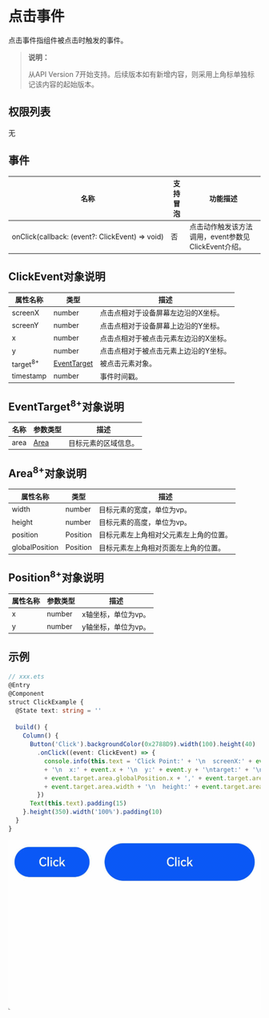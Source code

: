 # 点击事件

点击事件指组件被点击时触发的事件。

>  **说明：**
>
>  从API Version 7开始支持。后续版本如有新增内容，则采用上角标单独标记该内容的起始版本。

## 权限列表

无


## 事件

| 名称                                       | 支持冒泡 | 功能描述                              |
| ---------------------------------------- | ---- | --------------------------------- |
| onClick(callback:&nbsp;(event?:&nbsp;ClickEvent)&nbsp;=&gt;&nbsp;void) | 否    | 点击动作触发该方法调用，event参数见ClickEvent介绍。 |

## ClickEvent对象说明
| 属性名称                | 类型                               | 描述                  |
| ------------------- | -------------------------------- | ------------------- |
| screenX             | number                           | 点击点相对于设备屏幕左边沿的X坐标。  |
| screenY             | number                           | 点击点相对于设备屏幕上边沿的Y坐标。  |
| x                   | number                           | 点击点相对于被点击元素左边沿的X坐标。 |
| y                   | number                           | 点击点相对于被点击元素上边沿的Y坐标。 |
| target<sup>8+</sup> | [EventTarget](#eventtarget8对象说明) | 被点击元素对象。            |
| timestamp           | number                           | 事件时间戳。              |

## EventTarget<sup>8+</sup>对象说明
| 名称   | 参数类型              | 描述         |
| ---- | ----------------- | ---------- |
| area | [Area](#area8对象说明) | 目标元素的区域信息。 |

## Area<sup>8+</sup>对象说明
| 属性名称           | 类型                         | 描述                  |
| -------------- | -------------------------- | ------------------- |
| width          | number                     | 目标元素的宽度，单位为vp。      |
| height         | number                     | 目标元素的高度，单位为vp。      |
| position       | Position | 目标元素左上角相对父元素左上角的位置。 |
| globalPosition | Position | 目标元素左上角相对页面左上角的位置。  |

## Position<sup>8+</sup>对象说明
| 属性名称 | 参数类型   | 描述          |
| ---- | ------ | ----------- |
| x    | number | x轴坐标，单位为vp。 |
| y    | number | y轴坐标，单位为vp。 |


## 示例

```ts
// xxx.ets
@Entry
@Component
struct ClickExample {
  @State text: string = ''

  build() {
    Column() {
      Button('Click').backgroundColor(0x2788D9).width(100).height(40)
        .onClick((event: ClickEvent) => {
          console.info(this.text = 'Click Point:' + '\n  screenX:' + event.screenX + '\n  screenY:' + event.screenY
          + '\n  x:' + event.x + '\n  y:' + event.y + '\ntarget:' + '\n  component globalPos:('
          + event.target.area.globalPosition.x + ',' + event.target.area.globalPosition.y + ')\n  width:'
          + event.target.area.width + '\n  height:' + event.target.area.height)
        })
      Text(this.text).padding(15)
    }.height(350).width('100%').padding(10)
  }
}
```


![zh-cn_image_0000001210353788](figures/zh-cn_image_0000001210353788.gif)
